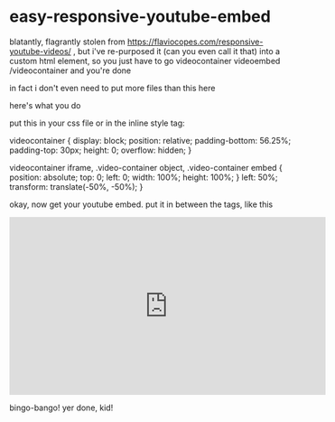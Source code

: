 # easy-responsive-youtube-embed

blatantly, flagrantly stolen from https://flaviocopes.com/responsive-youtube-videos/ , but i've re-purposed it (can you even call it that) into a custom html element, so you just have to go videocontainer videoembed /videocontainer and you're done

in fact i don't even need to put more files than this here

here's what you do

put this in your css file or in the inline style tag:

videocontainer { display: block; position: relative; padding-bottom: 56.25%; padding-top: 30px; height: 0; overflow: hidden; }

videocontainer iframe, .video-container object, .video-container embed { position: absolute; top: 0; left: 0; width: 100%; height: 100%; }
  left: 50%;
  transform: translate(-50%, -50%);
}

okay, now get your youtube embed. put it in between the tags, like this

<videocontainer>
<iframe width="560" height="315" src="https://www.youtube-nocookie.com/embed/MJ9E7yUR8TQ" title="YouTube video player" frameborder="0" allow="accelerometer; autoplay; clipboard-write; encrypted-media; gyroscope; picture-in-picture" allowfullscreen></iframe></center>
</videocontainer>

bingo-bango! yer done, kid!
